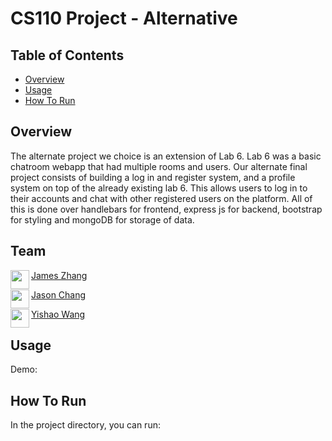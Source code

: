 # CS110 Project - Alternative

## Table of Contents
- [Overview](#overview)
- [Usage](#usage)
- [How To Run](#how-to-run)


## Overview
The alternate project we choice is an extension of Lab 6. Lab 6 was a basic chatroom webapp that had multiple rooms and users. Our alternate final project consists of building a log in and register system, and a profile system on top of the already existing lab 6. This allows users to log in to their accounts and chat with other registered users on the platform. All of this is done over handlebars for frontend, express js for backend, bootstrap for styling and mongoDB for storage of data. 

## Team
<a href="https://github.com/MachineLearningAmateur" target="_blank"><img src="https://avatars3.githubusercontent.com/u/50182455?s=400&v=4" align="left" height="30px">James Zhang </a>

<a href="https://github.com/msalloum" target="_blank"><img src="https://avatars3.githubusercontent.com/u/50182455?s=400&v=4" align="left" height="30px">Jason Chang </a>

<a href="https://github.com/caKuma" target="_blank"><img src="https://avatars3.githubusercontent.com/u/19195878?s=400&v=4" align="left" height="30px">Yishao Wang </a>

## Usage
Demo: <Link to youtube video>

<Screenshot of application>

## How To Run
In the project directory, you can run:



